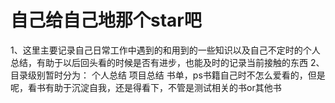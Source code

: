 # 自己给自己地那个star吧
1、这里主要记录自己日常工作中遇到的和用到的一些知识以及自己不定时的个人总结，有助于以后回头看的时候是否有进步，也能及时的记录当前接触的东西
2、目录级别暂时分为：
个人总结
项目总结
书单，ps书籍自己时不怎么爱看的，但是呢，看书有助于沉淀自我，还是得看下，不管是测试相关的书or其他书
